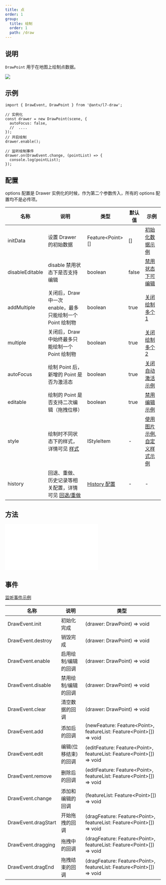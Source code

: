 ```yaml
---
title: 点
order: 1
group:
  title: 绘制
  order: 1
  path: /draw
---
```


## 说明

`DrawPoint` 用于在地图上绘制点数据。

![](https://gw.alipayobjects.com/mdn/rms_2591f5/afts/img/A*Upr_Qr1aEk4AAAAAAAAAAAAAARQnAQ)

## 示例

```tsx | pure
import { DrawEvent, DrawPoint } from '@antv/l7-draw';

// 实例化
const drawer = new DrawPoint(scene, {
  autoFocus: false,
  //  ....
});
// 开启绘制
drawer.enable();

// 监听绘制事件
drawer.on(DrawEvent.change, (pointList) => {
  console.log(pointList);
});
```

## 配置

options 配置是 Drawer 实例化的时候，作为第二个参数传入，所有的 options 配置均不是必传项。

| 名称            | 说明                                                                      | 类型                                | 默认值 | 示例                                                                         |
| --------------- | ------------------------------------------------------------------------- | ----------------------------------- | ------ | ---------------------------------------------------------------------------- |
| initData        | 设置 Drawer 的初始数据                                                    | Feature&lt;Point&gt;[]              | []     | [初始化数据示例](/example/point/init-data)                                   |
| disableEditable | disable 禁用状态下是否支持编辑                                            | boolean                             | false  | [禁用状态下可编辑](/example/point/disable-editable)                          |
| addMultiple     | 关闭后，Draw 中一次 enable，最多只能绘制一个 Point 绘制物                 | boolean                             | true   | [关闭绘制多个 1](/example/point/multiple#单次-enable-最多绘制一个)           |
| multiple        | 关闭后，Draw 中始终最多只能绘制一个 Point 绘制物                          | boolean                             | true   | [关闭绘制多个 2](/example/point/multiple#始终最多绘制一个)                   |
| autoFocus       | 绘制 Point 后，新增的 Point 是否为激活态                                  | boolean                             | true   | [关闭自动激活示例](/example/point/auto-focus)                                |
| editable        | 绘制的 Point 是否支持二次编辑（拖拽位移）                                 | boolean                             | true   | [禁用编辑示例](/example/point/editable)                                      |
| style           | 绘制时不同状态下的样式，详情可见 [样式](/docs/super/style)                | IStyleItem                          | -      | [使用图片示例](/example/point/image), [自定义样式示例](/example/point/style) |
| history         | 回退、重做、历史记录等相关配置，详情可见 [回退/重做](/docs/super/history) | [History 配置](/docs/super/history) | -      | -                                                                            |

## 方法

<embed src="../method.md"></embed>

## 事件

[监听事件示例](/example/point/event)

| 名称                | 说明                 | 类型                                                                             |
| ------------------- | -------------------- | -------------------------------------------------------------------------------- |
| DrawEvent.init      | 初始化完成           | (drawer: DrawPoint) => void                                                      |
| DrawEvent.destroy   | 销毁完成             | (drawer: DrawPoint) => void                                                      |
| DrawEvent.enable    | 启用绘制/编辑的回调  | (drawer: DrawPoint) => void                                                      |
| DrawEvent.disable   | 禁用绘制/编辑的回调  | (drawer: DrawPoint) => void                                                      |
| DrawEvent.clear     | 清空数据的回调       | (drawer: DrawPoint) => void                                                      |
| DrawEvent.add       | 添加后的回调         | (newFeature: Feature&lt;Point&gt;, featureList: Feature&lt;Point&gt;[]) => void  |
| DrawEvent.edit      | 编辑(位移结束)的回调 | (editFeature: Feature&lt;Point&gt;, featureList: Feature&lt;Point&gt;[]) => void |
| DrawEvent.remove    | 删除后的回调         | (editFeature: Feature&lt;Point&gt;, featureList: Feature&lt;Point&gt;[]) => void |
| DrawEvent.change    | 添加和编辑的回调     | (featureList: Feature&lt;Point&gt;[]) => void                                    |
| DrawEvent.dragStart | 开始拖拽的回调       | (dragFeature: Feature&lt;Point&gt;, featureList: Feature&lt;Point&gt;[]) => void |
| DrawEvent.dragging  | 拖拽中的回调         | (dragFeature: Feature&lt;Point&gt;, featureList: Feature&lt;Point&gt;[]) => void |
| DrawEvent.dragEnd   | 拖拽结束的回调       | (dragFeature: Feature&lt;Point&gt;, featureList: Feature&lt;Point&gt;[]) => void |
